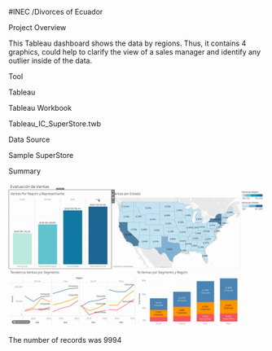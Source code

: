  #INEC /Divorces of Ecuador

Project Overview

This Tableau dashboard shows the data by regions. Thus, it contains 4 graphics, could help to clarify the view of a sales manager and identify any outlier inside of the data.

Tool

Tableau

Tableau Workbook

Tableau_IC_SuperStore.twb

Data Source

Sample SuperStore

Summary

![Alt text](https://github.com/lizcarvajal839/Tableau/blob/main/images/2022-03-16%2019.26.46.gif)

The number of records was 9994

